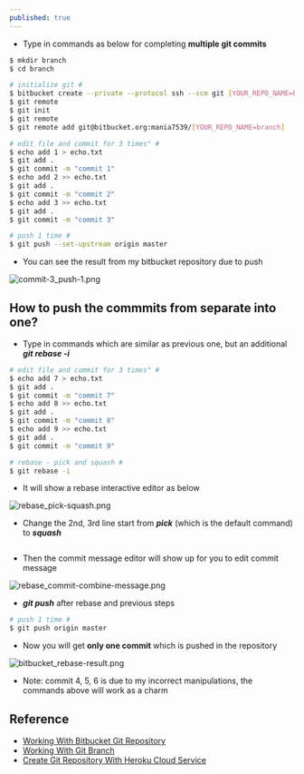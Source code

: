 ```yaml
---
published: true
---
```

* Type in commands as below for completing **multiple git commits**

```bash	
$ mkdir branch
$ cd branch

# initialize git #
$ bitbucket create --private --protocol ssh --scm git [YOUR_REPO_NAME=branch]
$ git remote
$ git init
$ git remote
$ git remote add git@bitbucket.org:mania7539/[YOUR_REPO_NAME=branch]

# edit file and commit for 3 times" #
$ echo add 1 > echo.txt
$ git add .
$ git commit -m "commit 1"
$ echo add 2 >> echo.txt
$ git add .
$ git commit -m "commit 2"
$ echo add 3 >> echo.txt
$ git add .
$ git commit -m "commit 3"

# push 1 time #
$ git push --set-upstream origin master
```

* You can see the result from my bitbucket repository due to push

![commit-3_push-1.png]({{site.url}}{{site.baseurl}}/images/commit-3_push-1.png)



## How to push the commmits from separate into one?


* Type in commands which are similar as previous one, but an additional **_git rebase -i_**


```bash
# edit file and commit for 3 times" #
$ echo add 7 > echo.txt
$ git add .
$ git commit -m "commit 7"
$ echo add 8 >> echo.txt
$ git add .
$ git commit -m "commit 8"
$ echo add 9 >> echo.txt
$ git add .
$ git commit -m "commit 9"

# rebase - pick and squash #
$ git rebase -i
```

* It will show a rebase interactive editor as below

![rebase_pick-squash.png]({{site.url}}{{site.baseurl}}/images/rebase_pick-squash.png)

* Change the 2nd, 3rd line start from **_pick_** (which is the default command) to **_squash_**
```
```


* Then the commit message editor will show up for you to edit commit message

![rebase_commit-combine-message.png]({{site.url}}{{site.baseurl}}/images/rebase_commit-combine-message.png)


* **_git push_** after rebase and previous steps

```bash	
# push 1 time #
$ git push origin master
```

* Now you will get **only one commit** which is pushed in the repository

![bitbucket_rebase-result.png]({{site.url}}{{site.baseurl}}/images/bitbucket_rebase-result.png)


* Note: commit 4, 5, 6 is due to my incorrect manipulations, the commands above will work as a charm


## Reference
* [Working With Bitbucket Git Repository]({{site.url}}{{site.baseurl}}/working-with-bitbucket-git-repository.html)
* [Working With Git Branch]({{site.url}}{{site.baseurl}}/working-with-git-branch.html)
* [Create Git Repository With Heroku Cloud Service]({{site.url}}{{site.baseurl}}/create-git-repository-with-heroku-cloud-service.html)

